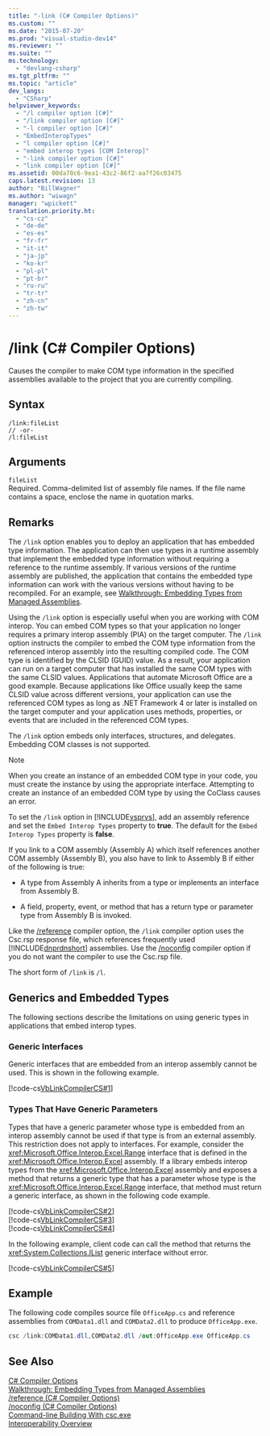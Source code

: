 ```yaml
---
title: "-link (C# Compiler Options)"
ms.custom: ""
ms.date: "2015-07-20"
ms.prod: "visual-studio-dev14"
ms.reviewer: ""
ms.suite: ""
ms.technology: 
  - "devlang-csharp"
ms.tgt_pltfrm: ""
ms.topic: "article"
dev_langs: 
  - "CSharp"
helpviewer_keywords: 
  - "/l compiler option [C#]"
  - "/link compiler option [C#]"
  - "-l compiler option [C#]"
  - "EmbedInteropTypes"
  - "l compiler option [C#]"
  - "embed interop types [COM Interop]"
  - "-link compiler option [C#]"
  - "link compiler option [C#]"
ms.assetid: 00da70c6-9ea1-43c2-86f2-aa7f26c03475
caps.latest.revision: 13
author: "BillWagner"
ms.author: "wiwagn"
manager: "wpickett"
translation.priority.ht: 
  - "cs-cz"
  - "de-de"
  - "es-es"
  - "fr-fr"
  - "it-it"
  - "ja-jp"
  - "ko-kr"
  - "pl-pl"
  - "pt-br"
  - "ru-ru"
  - "tr-tr"
  - "zh-cn"
  - "zh-tw"
---
```

# /link (C# Compiler Options)
Causes the compiler to make COM type information in the specified assemblies available to the project that you are currently compiling.  
  
## Syntax  
  
```  
/link:fileList  
// -or-  
/l:fileList  
```  
  
## Arguments  
 `fileList`  
 Required. Comma-delimited list of assembly file names. If the file name contains a space, enclose the name in quotation marks.  
  
## Remarks  
 The `/link` option enables you to deploy an application that has embedded type information. The application can then use types in a runtime assembly that implement the embedded type information without requiring a reference to the runtime assembly. If various versions of the runtime assembly are published, the application that contains the embedded type information can work with the various versions without having to be recompiled. For an example, see [Walkthrough: Embedding Types from Managed Assemblies](../Topic/Walkthrough:%20Embedding%20Types%20from%20Managed%20Assemblies%20\(C%23%20and%20Visual%20Basic\).md).  
  
 Using the `/link` option is especially useful when you are working with COM interop. You can embed COM types so that your application no longer requires a primary interop assembly (PIA) on the target computer. The `/link` option instructs the compiler to embed the COM type information from the referenced interop assembly into the resulting compiled code. The COM type is identified by the CLSID (GUID) value. As a result, your application can run on a target computer that has installed the same COM types with the same CLSID values. Applications that automate Microsoft Office are a good example. Because applications like Office usually keep the same CLSID value across different versions, your application can use the referenced COM types as long as .NET Framework 4 or later is installed on the target computer and your application uses methods, properties, or events that are included in the referenced COM types.  
  
 The `/link` option embeds only interfaces, structures, and delegates. Embedding COM classes is not supported.  
  
> [!NOTE]
>  When you create an instance of an embedded COM type in your code, you must create the instance by using the appropriate interface. Attempting to create an instance of an embedded COM type by using the CoClass causes an error.  
  
 To set the `/link` option in [!INCLUDE[vsprvs](../../../csharp/includes/vsprvs_md.md)], add an assembly reference and set the `Embed Interop Types` property to **true**. The default for the `Embed Interop Types` property is **false**.  
  
 If you link to a COM assembly (Assembly A) which itself references another COM assembly (Assembly B), you also have to link to Assembly B if either of the following is true:  
  
-   A type from Assembly A inherits from a type or implements an interface from Assembly B.  
  
-   A field, property, event, or method that has a return type or parameter type from Assembly B is invoked.  
  
 Like the [/reference](../../../csharp\language-reference\compiler-options/reference-compiler-option.md) compiler option, the `/link` compiler option uses the Csc.rsp response file, which references frequently used [!INCLUDE[dnprdnshort](../../../csharp\getting-started/includes/dnprdnshort_md.md)] assemblies. Use the [/noconfig](../../../csharp\language-reference\compiler-options/noconfig-compiler-option.md) compiler option if you do not want the compiler to use the Csc.rsp file.  
  
 The short form of `/link` is `/l`.  
  
## Generics and Embedded Types  
 The following sections describe the limitations on using generic types in applications that embed interop types.  
  
### Generic Interfaces  
 Generic interfaces that are embedded from an interop assembly cannot be used. This is shown in the following example.  
  
 [!code-cs[VbLinkCompilerCS#1](../../../csharp\language-reference\compiler-options/codesnippet/CSharp/link-compiler-option_1.cs)]  
  
### Types That Have Generic Parameters  
 Types that have a generic parameter whose type is embedded from an interop assembly cannot be used if that type is from an external assembly. This restriction does not apply to interfaces. For example, consider the <xref:Microsoft.Office.Interop.Excel.Range> interface that is defined in the <xref:Microsoft.Office.Interop.Excel> assembly. If a library embeds interop types from the <xref:Microsoft.Office.Interop.Excel> assembly and exposes a method that returns a generic type that has a parameter whose type is the <xref:Microsoft.Office.Interop.Excel.Range> interface, that method must return a generic interface, as shown in the following code example.  
  
 [!code-cs[VbLinkCompilerCS#2](../../../csharp\language-reference\compiler-options/codesnippet/CSharp/link-compiler-option_2.cs)]  
[!code-cs[VbLinkCompilerCS#3](../../../csharp\language-reference\compiler-options/codesnippet/CSharp/link-compiler-option_3.cs)]  
[!code-cs[VbLinkCompilerCS#4](../../../csharp\language-reference\compiler-options/codesnippet/CSharp/link-compiler-option_4.cs)]  
  
 In the following example, client code can call the method that returns the <xref:System.Collections.IList> generic interface without error.  
  
 [!code-cs[VbLinkCompilerCS#5](../../../csharp\language-reference\compiler-options/codesnippet/CSharp/link-compiler-option_5.cs)]  
  
## Example  
 The following code compiles source file `OfficeApp.cs` and reference assemblies from `COMData1.dll` and `COMData2.dll` to produce `OfficeApp.exe`.  
  
```c#  
csc /link:COMData1.dll,COMData2.dll /out:OfficeApp.exe OfficeApp.cs  
```  
  
## See Also  
 [C# Compiler Options](../../../csharp\language-reference\compiler-options/csharp-compiler-options.md)   
 [Walkthrough: Embedding Types from Managed Assemblies](../Topic/Walkthrough:%20Embedding%20Types%20from%20Managed%20Assemblies%20\(C%23%20and%20Visual%20Basic\).md)   
 [/reference (C# Compiler Options)](../../../csharp\language-reference\compiler-options/reference-compiler-option.md)   
 [/noconfig (C# Compiler Options)](../../../csharp\language-reference\compiler-options/noconfig-compiler-option.md)   
 [Command-line Building With csc.exe](../../../csharp\language-reference\compiler-options/command-line-building-with-csc-exe.md)   
 [Interoperability Overview](../../../csharp\programming-guide\interop/interoperability-overview.md)
